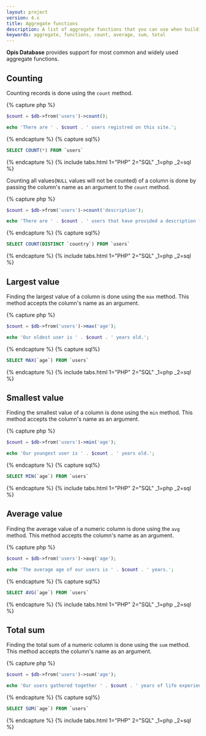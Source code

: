 ```yaml
---
layout: project
version: 4.x
title: Aggregate functions
description: A list of aggregate functions that you can use when building your query
keywords: aggregate, functions, count, average, sum, total
---
```


**Opis Database** provides support for most common and widely used aggregate functions.

## Counting

Counting records is done using the `count` method. 


{% capture php %}
```php
$count = $db->from('users')->count();

echo 'There are ' . $count . ' users registred on this site.';
```
{% endcapture %}
{% capture sql%}
```sql
SELECT COUNT(*) FROM `users`
```
{% endcapture %}
{% include tabs.html 1="PHP" 2="SQL" _1=php _2=sql %}


Counting all values(`NULL` values will not be counted) of a column is done by 
passing the column's name as an argument to the `count` method. 


{% capture php %}
```php
$count = $db->from('users')->count('description');

echo 'There are ' . $count . ' users that have provided a description for their profile.';
```
{% endcapture %}
{% capture sql%}
```sql
SELECT COUNT(DISTINCT `country`) FROM `users`
```
{% endcapture %}
{% include tabs.html 1="PHP" 2="SQL" _1=php _2=sql %}

## Largest value

Finding the largest value of a column is done using the `max` method. 
This method accepts the column's name as an argument. 


{% capture php %}
```php
$count = $db->from('users')->max('age');

echo 'Our oldest user is ' . $count . ' years old.';
```
{% endcapture %}
{% capture sql%}
```sql
SELECT MAX(`age`) FROM `users`
```
{% endcapture %}
{% include tabs.html 1="PHP" 2="SQL" _1=php _2=sql %}

## Smallest value

Finding the smallest value of a column is done using the `min` method. 
This method accepts the column's name as an argument. 


{% capture php %}
```php
$count = $db->from('users')->min('age');

echo 'Our youngest user is ' . $count . ' years old.';
```
{% endcapture %}
{% capture sql%}
```sql
SELECT MIN(`age`) FROM `users`
```
{% endcapture %}
{% include tabs.html 1="PHP" 2="SQL" _1=php _2=sql %}

## Average value

Finding the average value of a numeric column is done using the `avg` method. 
This method accepts the column's name as an argument. 


{% capture php %}
```php
$count = $db->from('users')->avg('age');

echo 'The average age of our users is ' . $count . ' years.';
```
{% endcapture %}
{% capture sql%}
```sql
SELECT AVG(`age`) FROM `users`
```
{% endcapture %}
{% include tabs.html 1="PHP" 2="SQL" _1=php _2=sql %}


## Total sum

Finding the total sum of a numeric column is done using the `sum` method. 
This method accepts the column's name as an argument. 


{% capture php %}
```php
$count = $db->from('users')->sum('age');

echo 'Our users gathered together ' . $count . ' years of life experience.';
```
{% endcapture %}
{% capture sql%}
```sql
SELECT SUM(`age`) FROM `users`
```
{% endcapture %}
{% include tabs.html 1="PHP" 2="SQL" _1=php _2=sql %}
